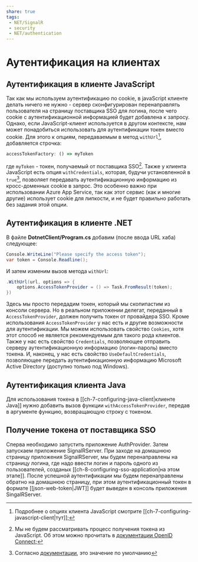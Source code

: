 ```yaml
---
share: true
tags:
 - NET/SignalR
 - security
 - NET/authentication
---
```

# Аутентификация на клиентах
## Аутентификация в клиенте JavaScript
Так как мы используем аутентификацию по cookie, в javaScript клиенте делать ничего не нужно - сервер сконфигурирован перенаправлять пользователя на страницу поставщика SSO для логина, после чего cookie с аутентификационной информацией будет добавлена к запросу.
Однако, если JavaScript-клиент используется в другом контексте, нам может понадобиться использовать для аутентификации токен вместо cookie. Для этого к опциям, передаваемым в метод `withUrl`[^1], добавляется строчка:
```js
accessTokenFactory: () => myToken
```
где `myToken` - токен, получаемый от поставщика SSO[^2].
Также у клиента JavaScript есть опция `withCredentials`, которая, будучи установленной в `true`[^3], позволяет передавать аутентификационную информацию из кросс-доменных cookie в запрос. Это особенно важно при использовании Azure App Service, так как этот сервис (как и многие другие) использует cookie для липкости, и не будет правильно работать без задания этой опции.
## Аутентификация в клиенте .NET
В файле **DotnetClient/Program.cs** добавим (после ввода URL хаба) следующее:
```csharp
Console.WriteLine("Please specify the access token");
var token = Console.Readline();
```
И затем изменим вызов метода `withUrl`:
```csharp
.WithUrl(url, options => {
	options.AccessTokenProvider = () => Task.FromResult(token);
})
```
Здесь мы просто передадим токен, который мы скопипастим из консоли сервера. Но в реальном приложении делегат, переданный в `AccessTokenProvider`, должен получить токен от провайдера SSO.
Кроме использования `AccessTokenProvider` у нас есть и другие возможности для аутентификации. Мы можем использовать свойство `Cookies`, хотя этот способ не является рекомендуемым для такого рода клиентов. Также у нас есть свойство `Credentials`, позволяющее отправить серверу аутентификационную информацию (логин-пароль) вместо токена. И, наконец, у нас есть свойство `UseDefaultCredentials`, позволяющее передать аутентификационную информацию Microsoft Active Directory (доступно только под Windows).
## Аутентификация клиента Java
Для использования токена в [[ch-7-configuring-java-client|клиенте Java]] нужно добавить вызов функции `withAccessTokenProvider`, передав в аргументе функцию, возвращающую строку с токеном.
## Получение токена от поставщика SSO
Сперва необходимо запустить приложение AuthProvider. Затем запускаем приложение SignalRServer. При заходе на домашнюю страницу приложения SignalRServer, мы будем перенаправлены на страницу логина, где надо ввести логин и пароль одного из пользователей, созданых [[ch-8-configuring-sso-application|на этом этапе]]. После успешной аутентификации мы будем перенаправлены обратно на домашнюю страницу, при этом аутентификационный токен в формате [[json-web-token|JWT]] будет выведен в консоль приложения SingalRServer.


[^1]:Подробнее о опциях клиента JavaScript смотрите [[ch-7-configuring-javascript-client|тут]];
[^2]:Мы не будем рассматривать процесс получения токена из JavaScript. Об этом можно прочитать в [документации OpenID Connect](https://openid.net/connect/);
[^3]:Согласно [документации](https://learn.microsoft.com/en-us/javascript/api/@microsoft/signalr/ihttpconnectionoptions?view=signalr-js-latest#@microsoft-signalr-ihttpconnectionoptions-withcredentials), это значение по умолчанию

